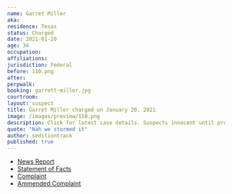 ```yaml
---
name: Garret Miller
aka:
residence: Texas
status: Charged
date: 2021-01-20
age: 34
occupation:
affiliations:
jurisdiction: Federal
before: 110.png
after:
perpwalk:
booking: garrett-miller.jpg
courtroom:
layout: suspect
title: Garret Miller charged on January 20, 2021
image: /images/preview/110.png
description: Click for latest case details. Suspects innocent until proven guilty.
quote: "Nah we stormed it"
author: seditiontrack
published: true
---
```


- [News Report](https://www.nbcnewyork.com/news/local/texas-man-charged-in-capitol-riot-made-online-threat-to-assassinate-aoc/2845503/)
- [Statement of Facts](https://www.justice.gov/opa/page/file/1359541/download)
- [Complaint](https://www.justice.gov/opa/page/file/1359541/download)
- [Ammended Complaint](https://www.justice.gov/opa/page/file/1359601/download)